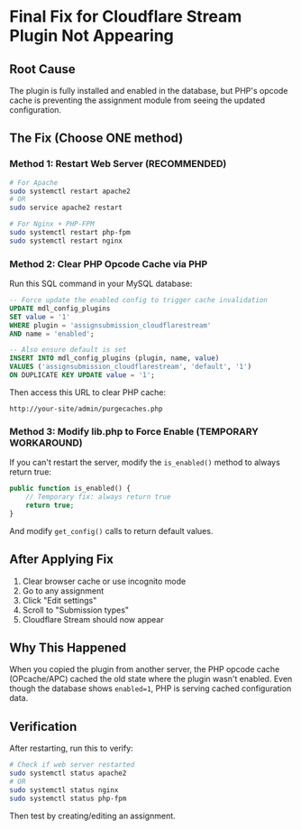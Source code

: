 # Final Fix for Cloudflare Stream Plugin Not Appearing

## Root Cause
The plugin is fully installed and enabled in the database, but PHP's opcode cache is preventing the assignment module from seeing the updated configuration.

## The Fix (Choose ONE method)

### Method 1: Restart Web Server (RECOMMENDED)
```bash
# For Apache
sudo systemctl restart apache2
# OR
sudo service apache2 restart

# For Nginx + PHP-FPM
sudo systemctl restart php-fpm
sudo systemctl restart nginx
```

### Method 2: Clear PHP Opcode Cache via PHP
Run this SQL command in your MySQL database:

```sql
-- Force update the enabled config to trigger cache invalidation
UPDATE mdl_config_plugins 
SET value = '1' 
WHERE plugin = 'assignsubmission_cloudflarestream' 
AND name = 'enabled';

-- Also ensure default is set
INSERT INTO mdl_config_plugins (plugin, name, value) 
VALUES ('assignsubmission_cloudflarestream', 'default', '1')
ON DUPLICATE KEY UPDATE value = '1';
```

Then access this URL to clear PHP cache:
```
http://your-site/admin/purgecaches.php
```

### Method 3: Modify lib.php to Force Enable (TEMPORARY WORKAROUND)

If you can't restart the server, modify the `is_enabled()` method to always return true:

```php
public function is_enabled() {
    // Temporary fix: always return true
    return true;
}
```

And modify `get_config()` calls to return default values.

## After Applying Fix

1. Clear browser cache or use incognito mode
2. Go to any assignment
3. Click "Edit settings"
4. Scroll to "Submission types"
5. Cloudflare Stream should now appear

## Why This Happened

When you copied the plugin from another server, the PHP opcode cache (OPcache/APC) cached the old state where the plugin wasn't enabled. Even though the database shows `enabled=1`, PHP is serving cached configuration data.

## Verification

After restarting, run this to verify:
```bash
# Check if web server restarted
sudo systemctl status apache2
# OR
sudo systemctl status nginx
sudo systemctl status php-fpm
```

Then test by creating/editing an assignment.
